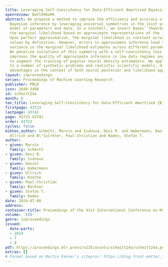 ```yaml
---
title: Leveraging Self-Consistency for Data-Efficient Amortized Bayesian Inference
openreview: 6wVlH96oMX
abstract: We propose a method to improve the efficiency and accuracy of amortized
  Bayesian inference by leveraging universal symmetries in the joint probabilistic
  model of parameters and data. In a nutshell, we invert Bayes’ theorem and estimate
  the marginal likelihood based on approximate representations of the joint model.
  Upon perfect approximation, the marginal likelihood is constant across all parameter
  values by definition. However, errors in approximate inference lead to undesirable
  variance in the marginal likelihood estimates across different parameter values.
  We penalize violations of this symmetry with a self-consistency loss which significantly
  improves the quality of approximate inference in low data regimes and can be used
  to augment the training of popular neural density estimators. We apply our method
  to a number of synthetic problems and realistic scientific models, discovering notable
  advantages in the context of both neural posterior and likelihood approximation.
layout: inproceedings
series: Proceedings of Machine Learning Research
publisher: PMLR
issn: 2640-3498
id: schmitt24a
month: 0
tex_title: Leveraging Self-Consistency for Data-Efficient Amortized {B}ayesian Inference
firstpage: 43723
lastpage: 43741
page: 43723-43741
order: 43723
cycles: false
bibtex_author: Schmitt, Marvin and Ivanova, Desi R. and Habermann, Daniel and Koethe,
  Ullrich and B\"{u}rkner, Paul-Christian and Radev, Stefan T.
author:
- given: Marvin
  family: Schmitt
- given: Desi R.
  family: Ivanova
- given: Daniel
  family: Habermann
- given: Ullrich
  family: Koethe
- given: Paul-Christian
  family: Bürkner
- given: Stefan T.
  family: Radev
date: 2024-07-08
address:
container-title: Proceedings of the 41st International Conference on Machine Learning
volume: '235'
genre: inproceedings
issued:
  date-parts:
  - 2024
  - 7
  - 8
pdf: https://proceedings.mlr.press/v235/assets/schmitt24a/schmitt24a.pdf
extras: []
# Format based on Martin Fenner's citeproc: https://blog.front-matter.io/posts/citeproc-yaml-for-bibliographies/
---
```

